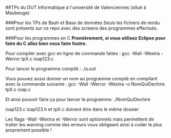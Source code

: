 ##TPs du DUT Informatique à l'université de Valenciennes (situé à Maubeuge)

###Pour les TPs de Bash et Base de données
Seuls les fichiers de rendu sont présents sur ce repo avec des screens des programmes effectués.

###Pour les programmes en C
**Premièrement, si vous utilisez Eclipse pour faire du C allez bien vous faire foutre.**

Pour compiler avec gcc en ligne de commande faites :
gcc -Wall -Wextra -Werror tpX.c ioap123.c

Pour lancer le programme compilé :
./a.out

Vous pouvez aussi donner un nom au programme compilé en compilant avec la commande suivante :
gcc -Wall -Werror -Wextra -o NomQuiDechire tpX.c ioap.c

Et ainsi pouvoir faire ça pour lancer le programme:
./NomQuiDechire

ioap123.c ioap123.h et tpX.c doivent être dans le même dossier

Les flags -Wall -Wextra et -Werror sont optionnels mais permettent de traiter les warning comme des erreurs vous obligeant ainsi à coder le plus proprement possible !
